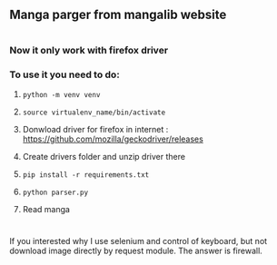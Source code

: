 ## Manga parger from mangalib website
#

### Now it only work with firefox driver
### To use it you need to do:

1. `python -m venv venv`

2. `source virtualenv_name/bin/activate`

3. Donwload driver for firefox in internet : https://github.com/mozilla/geckodriver/releases

4. Create drivers folder and unzip driver there

5. `pip install -r requirements.txt`

6. `python parser.py`

7. Read manga

#

If you interested why I use selenium and control of keyboard, but not download image directly by request module. The answer is firewall.